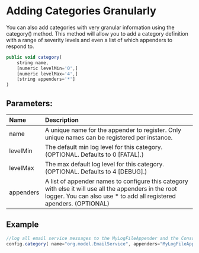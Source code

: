 # Adding Categories Granularly

You can also add categories with very granular information using the category\(\) method. This method will allow you to add a category definition with a range of severity levels and even a list of which appenders to respond to.

```javascript
public void category(
    string name,
    [numeric levelMin='0',]
    [numeric levelMax='4',]
    [string appenders='*']
)
```

## Parameters:

| Name | Description |
| :--- | :--- |
| name | A unique name for the appender to register. Only unique names can be registered per instance. |
| levelMin | The default min log level for this category. \(OPTIONAL. Defaults to 0 \[FATAL\].\) |
| levelMax | The max default log level for this category. \(OPTIONAL. Defaults to 4 \[DEBUG\].\) |
| appenders | A list of appender names to configure this category with else it will use all the appenders in the root logger. You can also use \* to add all registered apenders. \(OPTIONAL\) |

## Example

```javascript
//log all email service messages to the MyLogFileAppender and the Console.
config.category( name="org.model.EmailService", appenders="MyLogFileAppender,Console" );
```

